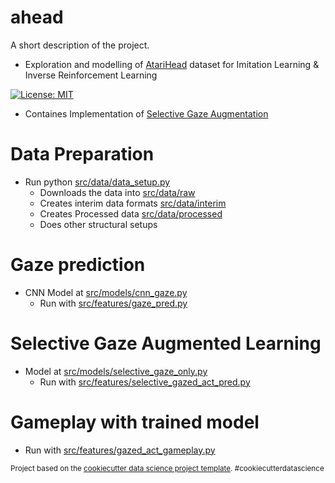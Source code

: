 ahead
==============================

A short description of the project.

* Exploration and modelling of [AtariHead](https://zenodo.org/record/2603190) dataset for Imitation Learning & Inverse Reinforcement Learning
    
[![License: MIT](https://img.shields.io/badge/License-MIT-yellow.svg)](https://opensource.org/licenses/MIT)

* Containes Implementation of [Selective Gaze Augmentation](https://arxiv.org/abs/) 
    
Data Preparation
===================
* Run python [src/data/data_setup.py](ahead/src/data/data_setup.py)
    * Downloads the data into [src/data/raw](ahead/src/data/raw)
    * Creates interim data formats [src/data/interim](ahead/src/data/interim)
    * Creates Processed data [src/data/processed](ahead/src/data/processed/)
    * Does other structural setups 

Gaze prediction
===================
* CNN Model at [src/models/cnn_gaze.py](ahead/src/models/cnn_gaze.py)
    *   Run with [src/features/gaze_pred.py](ahead/src/features/gaze_pred.py)


Selective Gaze Augmented Learning
===================
* Model at [src/models/selective_gaze_only.py](ahead/src/models/selective_gaze_only.py)
    *   Run with [src/features/selective_gazed_act_pred.py](ahead/src/features/selective_gazed_act_pred.py)

Gameplay with trained model
===================
*   Run with [src/features/gazed_act_gameplay.py](ahead/src/features/gazed_act_gameplay.py)



<p><small>Project based on the <a target="_blank" href="https://drivendata.github.io/cookiecutter-data-science/">cookiecutter data science project template</a>. #cookiecutterdatascience</small></p>